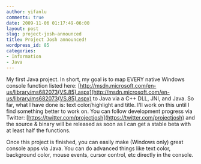 ```yaml
---
author: yifanlu
comments: true
date: 2009-11-06 01:17:49-06:00
layout: post
slug: project-josh-announced
title: Project Josh announced!
wordpress_id: 85
categories:
- Information
- Java
---
```


My first Java project. In short, my goal is to map EVERY native Windows console function listed here: [http://msdn.microsoft.com/en-us/library/ms682073(VS.85).aspx](http://msdn.microsoft.com/en-us/library/ms682073(VS.85).aspx) to Java via a C++ DLL, JNI, and Java. So far, what I have done is: text color/highlight and title. I'll work on this until I find something better to work on. You can follow development progress via Twitter: [https://twitter.com/projectjosh](https://twitter.com/projectjosh) and the source & binary will be released as soon as I can get a stable beta with at least half the functions.

Once this project is finished, you can easily make (Windows only) great console apps via Java. You can do advanced things like text color, background color, mouse events, cursor control, etc directly in the console.
